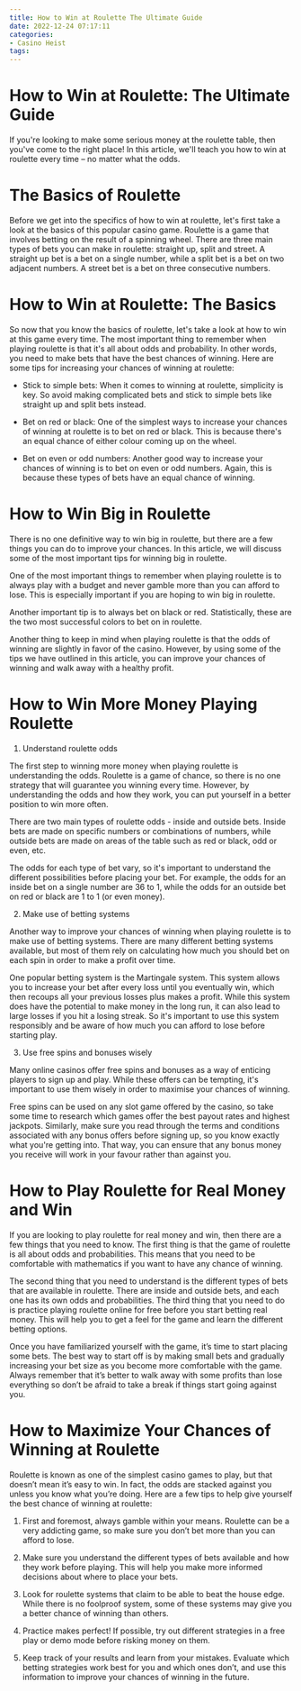 ```yaml
---
title: How to Win at Roulette The Ultimate Guide
date: 2022-12-24 07:17:11
categories:
- Casino Heist
tags:
---
```



#  How to Win at Roulette: The Ultimate Guide

If you're looking to make some serious money at the roulette table, then you've come to the right place! In this article, we'll teach you how to win at roulette every time – no matter what the odds.

# The Basics of Roulette

Before we get into the specifics of how to win at roulette, let's first take a look at the basics of this popular casino game. Roulette is a game that involves betting on the result of a spinning wheel. There are three main types of bets you can make in roulette: straight up, split and street. A straight up bet is a bet on a single number, while a split bet is a bet on two adjacent numbers. A street bet is a bet on three consecutive numbers.

# How to Win at Roulette: The Basics

So now that you know the basics of roulette, let's take a look at how to win at this game every time. The most important thing to remember when playing roulette is that it's all about odds and probability. In other words, you need to make bets that have the best chances of winning. Here are some tips for increasing your chances of winning at roulette:

- Stick to simple bets: When it comes to winning at roulette, simplicity is key. So avoid making complicated bets and stick to simple bets like straight up and split bets instead.

- Bet on red or black: One of the simplest ways to increase your chances of winning at roulette is to bet on red or black. This is because there's an equal chance of either colour coming up on the wheel.

- Bet on even or odd numbers: Another good way to increase your chances of winning is to bet on even or odd numbers. Again, this is because these types of bets have an equal chance of winning.

#  How to Win Big in Roulette

There is no one definitive way to win big in roulette, but there are a few things you can do to improve your chances. In this article, we will discuss some of the most important tips for winning big in roulette.

One of the most important things to remember when playing roulette is to always play with a budget and never gamble more than you can afford to lose. This is especially important if you are hoping to win big in roulette.

Another important tip is to always bet on black or red. Statistically, these are the two most successful colors to bet on in roulette.

Another thing to keep in mind when playing roulette is that the odds of winning are slightly in favor of the casino. However, by using some of the tips we have outlined in this article, you can improve your chances of winning and walk away with a healthy profit.

#  How to Win More Money Playing Roulette

1. Understand roulette odds

The first step to winning more money when playing roulette is understanding the odds. Roulette is a game of chance, so there is no one strategy that will guarantee you winning every time. However, by understanding the odds and how they work, you can put yourself in a better position to win more often.

There are two main types of roulette odds - inside and outside bets. Inside bets are made on specific numbers or combinations of numbers, while outside bets are made on areas of the table such as red or black, odd or even, etc.

The odds for each type of bet vary, so it's important to understand the different possibilities before placing your bet. For example, the odds for an inside bet on a single number are 36 to 1, while the odds for an outside bet on red or black are 1 to 1 (or even money).

2. Make use of betting systems

Another way to improve your chances of winning when playing roulette is to make use of betting systems. There are many different betting systems available, but most of them rely on calculating how much you should bet on each spin in order to make a profit over time.

One popular betting system is the Martingale system. This system allows you to increase your bet after every loss until you eventually win, which then recoups all your previous losses plus makes a profit. While this system does have the potential to make money in the long run, it can also lead to large losses if you hit a losing streak. So it's important to use this system responsibly and be aware of how much you can afford to lose before starting play.

3. Use free spins and bonuses wisely

Many online casinos offer free spins and bonuses as a way of enticing players to sign up and play. While these offers can be tempting, it's important to use them wisely in order to maximise your chances of winning.

Free spins can be used on any slot game offered by the casino, so take some time to research which games offer the best payout rates and highest jackpots. Similarly, make sure you read through the terms and conditions associated with any bonus offers before signing up, so you know exactly what you're getting into. That way, you can ensure that any bonus money you receive will work in your favour rather than against you.

#  How to Play Roulette for Real Money and Win 

If you are looking to play roulette for real money and win, then there are a few things that you need to know. The first thing is that the game of roulette is all about odds and probabilities. This means that you need to be comfortable with mathematics if you want to have any chance of winning.

The second thing that you need to understand is the different types of bets that are available in roulette. There are inside and outside bets, and each one has its own odds and probabilities. The third thing that you need to do is practice playing roulette online for free before you start betting real money. This will help you to get a feel for the game and learn the different betting options.

Once you have familiarized yourself with the game, it’s time to start placing some bets. The best way to start off is by making small bets and gradually increasing your bet size as you become more comfortable with the game. Always remember that it’s better to walk away with some profits than lose everything so don’t be afraid to take a break if things start going against you.

#  How to Maximize Your Chances of Winning at Roulette

Roulette is known as one of the simplest casino games to play, but that doesn’t mean it’s easy to win. In fact, the odds are stacked against you unless you know what you’re doing. Here are a few tips to help give yourself the best chance of winning at roulette:

1. First and foremost, always gamble within your means. Roulette can be a very addicting game, so make sure you don’t bet more than you can afford to lose.

2. Make sure you understand the different types of bets available and how they work before playing. This will help you make more informed decisions about where to place your bets.

3. Look for roulette systems that claim to be able to beat the house edge. While there is no foolproof system, some of these systems may give you a better chance of winning than others.

4. Practice makes perfect! If possible, try out different strategies in a free play or demo mode before risking money on them.

5. Keep track of your results and learn from your mistakes. Evaluate which betting strategies work best for you and which ones don’t, and use this information to improve your chances of winning in the future.